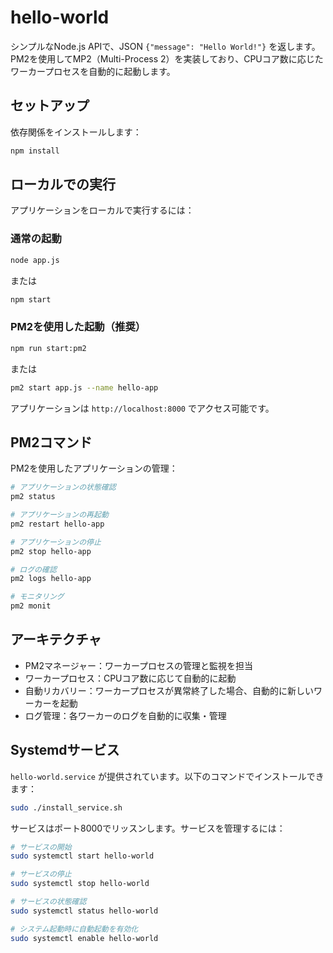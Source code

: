 # hello-world

シンプルなNode.js APIで、JSON `{"message": "Hello World!"}` を返します。
PM2を使用してMP2（Multi-Process 2）を実装しており、CPUコア数に応じたワーカープロセスを自動的に起動します。

## セットアップ

依存関係をインストールします：

```bash
npm install
```

## ローカルでの実行

アプリケーションをローカルで実行するには：

### 通常の起動
```bash
node app.js
```

または

```bash
npm start
```

### PM2を使用した起動（推奨）
```bash
npm run start:pm2
```

または

```bash
pm2 start app.js --name hello-app
```

アプリケーションは `http://localhost:8000` でアクセス可能です。

## PM2コマンド

PM2を使用したアプリケーションの管理：

```bash
# アプリケーションの状態確認
pm2 status

# アプリケーションの再起動
pm2 restart hello-app

# アプリケーションの停止
pm2 stop hello-app

# ログの確認
pm2 logs hello-app

# モニタリング
pm2 monit
```

## アーキテクチャ

- PM2マネージャー：ワーカープロセスの管理と監視を担当
- ワーカープロセス：CPUコア数に応じて自動的に起動
- 自動リカバリー：ワーカープロセスが異常終了した場合、自動的に新しいワーカーを起動
- ログ管理：各ワーカーのログを自動的に収集・管理

## Systemdサービス

`hello-world.service` が提供されています。以下のコマンドでインストールできます：

```bash
sudo ./install_service.sh
```

サービスはポート8000でリッスンします。サービスを管理するには：

```bash
# サービスの開始
sudo systemctl start hello-world

# サービスの停止
sudo systemctl stop hello-world

# サービスの状態確認
sudo systemctl status hello-world

# システム起動時に自動起動を有効化
sudo systemctl enable hello-world
```
